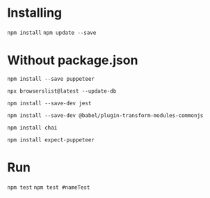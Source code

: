 # Installing

`npm install`
`npm update --save`
# Without package.json

`npm install --save puppeteer`

`npx browserslist@latest --update-db`

`npm install --save-dev jest`

`npm install --save-dev @babel/plugin-transform-modules-commonjs`

`npm install chai`

`npm install expect-puppeteer`

# Run

`npm test`
`npm test #nameTest`